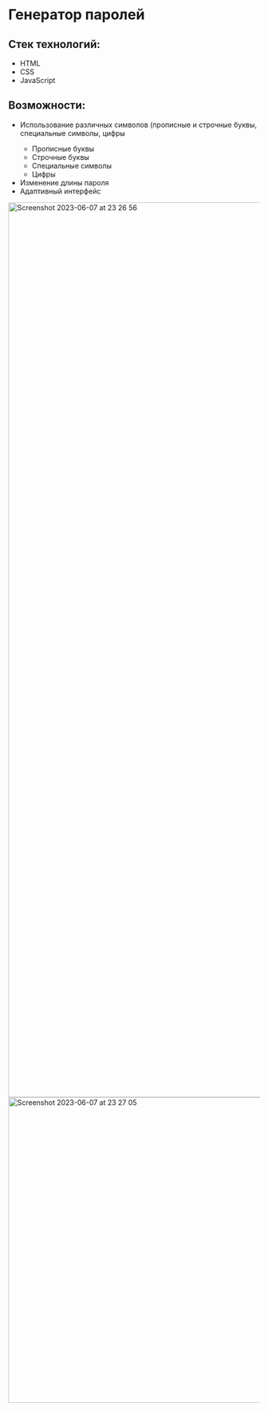 <h1> Генератор паролей </h1>

<h2> Стек технологий: </h2>
<ul>
  <li>HTML</li>
  <li>CSS</li>
  <li>JavaScript</li>
</ul>

<h2> Возможности: </h2>
<ul>
  <li>Использование различных символов (прописные и строчные буквы, специальные символы, цифры</li>
    <ul>
      <li>Прописные буквы</li>
      <li>Строчные буквы</li>
      <li>Специальные символы</li>
      <li>Цифры</li>
    </ul>
  <li>Изменение длины пароля</li>
  <li>Адаптивный интерфейс</li>
</ul>
  
<img width="1792" alt="Screenshot 2023-06-07 at 23 26 56" src="https://github.com/lopachukseva/password-generator/assets/75507062/891b5ac2-92a7-4992-b5e8-c448445eb958">
<img width="612" alt="Screenshot 2023-06-07 at 23 27 05" src="https://github.com/lopachukseva/password-generator/assets/75507062/ece3ccb6-d3ce-446d-85a3-9c1bc5f46b6f">
